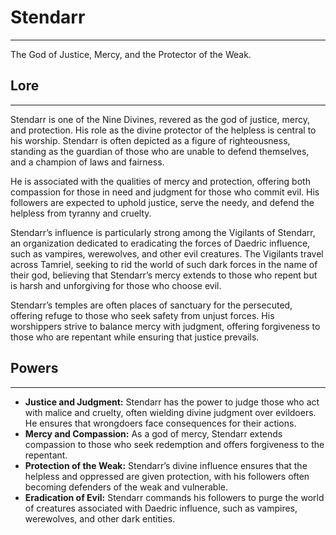 # Stendarr

---

The God of Justice, Mercy, and the Protector of the Weak.

## Lore

---

Stendarr is one of the Nine Divines, revered as the god of justice, mercy, and protection. His role as the divine protector of the helpless is central to his worship. Stendarr is often depicted as a figure of righteousness, standing as the guardian of those who are unable to defend themselves, and a champion of laws and fairness.

He is associated with the qualities of mercy and protection, offering both compassion for those in need and judgment for those who commit evil. His followers are expected to uphold justice, serve the needy, and defend the helpless from tyranny and cruelty.

Stendarr’s influence is particularly strong among the Vigilants of Stendarr, an organization dedicated to eradicating the forces of Daedric influence, such as vampires, werewolves, and other evil creatures. The Vigilants travel across Tamriel, seeking to rid the world of such dark forces in the name of their god, believing that Stendarr’s mercy extends to those who repent but is harsh and unforgiving for those who choose evil.

Stendarr’s temples are often places of sanctuary for the persecuted, offering refuge to those who seek safety from unjust forces. His worshippers strive to balance mercy with judgment, offering forgiveness to those who are repentant while ensuring that justice prevails.

## Powers

---

- **Justice and Judgment:** Stendarr has the power to judge those who act with malice and cruelty, often wielding divine judgment over evildoers. He ensures that wrongdoers face consequences for their actions.
- **Mercy and Compassion:** As a god of mercy, Stendarr extends compassion to those who seek redemption and offers forgiveness to the repentant.
- **Protection of the Weak:** Stendarr’s divine influence ensures that the helpless and oppressed are given protection, with his followers often becoming defenders of the weak and vulnerable.
- **Eradication of Evil:** Stendarr commands his followers to purge the world of creatures associated with Daedric influence, such as vampires, werewolves, and other dark entities.
